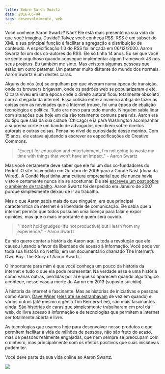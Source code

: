 ```yaml
---
title: Sobre Aaron Swartz
date: 2016-05-04
tags: desenvolvimento, web
---
```


Você conhece Aaron Swartz? Não? Ele está mais presente na sua vida do que você imagina. Duvida? Talvez você conheça RSS. RSS é um subset do XML e sua principal função é facilitar a agregação e distribuição de conteúdo. A especificação 1.0 do RSS foi lançada em 06/12/2000\. Aaron Swartz foi um dos co-autores do RSS. Ele só tinha 14 anos. Eu sei que você se sente orgulhoso quando consegue implementar algum framework JS nos seus projetos. Eu também me sinto. Mas existem algumas pessoas que estão em outro patamar. Um patamar muito distante do mundo dos normais. Aaron Swartz é um destes caras.

Alguns de nós (eu) se orgulham por que viveram numa época de transição, onde os browsers brigavam, onde os padrões web se popularizaram e etc. O cara viveu em uma época onde o direito autoral ficou totalmente obsoleto com a chegada da internet. Essa colisão entre a maneira antiga de fazer as coisas com as novidades que a Internet trouxe, foi uma época de ebulição tecnológica e política. Tudo era novo para todo mundo. Ninguém sabia lidar com situações que hoje em dia são totalmente comuns para nós. Aaron era do tipo que saia da sua cidade (Chicago) e ia para Washington acompanhar a suprema corte e um bando de advogados decidirem sobre direitos autorais e outras coisas. Pensa no nível de curiosidade desse menino. Com 15 anos, ele estava ajudando a escrever as especificações do Creative Commons.

> "Except for education and entertainment, I’m not going to waste my time with things that won’t have an impact." - Aaron Swartz

Mas você certamente deve saber que ele foi um dos co-fundadores do Reddit. O site foi vendido em Outubro de 2006 para a Condé Nast (dona da Wired). A Condé Nast tinha uma cultura empresarial que ele nunca havia visto e certamente nunca iria se acostumar. Ele até [escreveu um post sobre o ambiente de trabalho](http://www.aaronsw.com/weblog/officespace). Aaron Swartz foi despedido em Janeiro de 2007 porque simplesmente deixou de ir ao trabalho.

Mas o que Aaron sabia mais do que ninguém, era que principal característica da internet é a liberdade de comunicação. Ele sabia que a internet permite que todos possuam uma licença para falar e expor opiniões, mas que o mais importante é quem será ouvido.

> "I don’t hold grudges (it’s not productive) but I learn from my experience." - Aaron Swartz

Eu não quero contar a história do Aaron aqui e toda a revolução que ele causou lutando a favor da liberdade de acesso à informação. Você pode ver toda sua história no Netflix, em um documentário chamado The Internet’s Own Boy: The Story of Aaron Swartz.

O importante para mim é que você conheça um pouco da história da internet e tudo o que ela pode representar. Na verdade essa é uma história como várias outras, perdidas por aí e que só aparecem quando algo trágico acontece, nesse caso a morte do Aaron em 2013 (suposto suicídio).

A história da internet é fascinante. Mas as histórias de iniciativas e pessoas como Aaron, [Dave Winer](http://tableless.com.br/porque-voce-deve-sua-vida-dave-winer/) ([eles até se estranhavam](http://www.aaronsw.com/weblog/000988) de vez em quando) e vários outros (até mesmo o gênio Tim Berners-Lee), são mais fascinantes ainda. São histórias de caras que simplesmente trabalharam em prol da web, do livre acesso à informação e de tecnologias que permitem a internet ser totalmente aberta e livre.

As tecnologias que usamos hoje para desenvolver nosso produtos e que permitem facilitar a vida de milhões de pessoas, não são fruto do acaso, mas de pessoas realmente engajadas, que nem sempre se preocupam com o dinheiro, mas principalmente com os efeitos positivos que suas iniciativas podem ter.

Você deve parte da sua vida online ao Aaron Swartz.

![](http://feeds.feedburner.com/~r/diegoeisfeed/~4/ozx0sropAVY)
